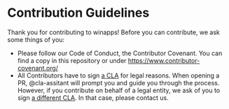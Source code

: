 # Contribution Guidelines

Thank you for contributing to winapps! Before you can contribute, we ask some things of you:

- Please follow our Code of Conduct, the Contributor Covenant. You can find a copy in this repository or under https://www.contributor-covenant.org/
- All Contributors have to sign [a CLA](https://gist.github.com/oskardotglobal/35f0a72eb45fcc7087e535561383dbc5) for legal reasons. When opening a PR, @cla-assitant will prompt you and guide you through the process. However, if you contribute on behalf of a legal entity, we ask of you to sign [a different CLA](https://gist.github.com/oskardotglobal/75a8cc056e56a439fa6a1551129ae47f). In that case, please contact us.